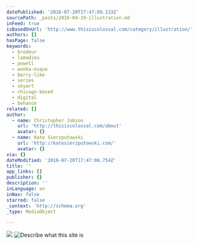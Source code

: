 ```yaml
---
datePublished: '2016-07-20T17:47:09.133Z'
sourcePath: _posts/2016-04-19-illustration.md
inFeed: true
isBasedOnUrl: 'http://www.thisiscolossal.com/category/illustration/'
authors: []
hasPage: false
keywords:
  - brodeur
  - lamadieu
  - powell
  - wonka-esque
  - berry-like
  - series
  - skyart
  - chicago-based
  - digital
  - behance
related: []
author:
  - name: Christopher Jobson
    url: 'http://thisiscolossal.com/about'
    avatar: {}
  - name: Kate Sierzputowski
    url: 'http://katesierzputowski.com/'
    avatar: {}
via: {}
dateModified: '2016-07-20T17:47:08.754Z'
title: ''
app_links: []
publisher: {}
description: ''
inLanguage: en
inNav: false
starred: false
_context: 'http://schema.org'
_type: MediaObject

---
```

![](https://the-grid-user-content.s3-us-west-2.amazonaws.com/53e752c5-1f44-4f3a-8087-b850a23695a5.jpg)
![Describe what this site is](https://the-grid-user-content.s3-us-west-2.amazonaws.com/2e1c140a-d9af-4a07-af87-e66f94eab923.jpg)